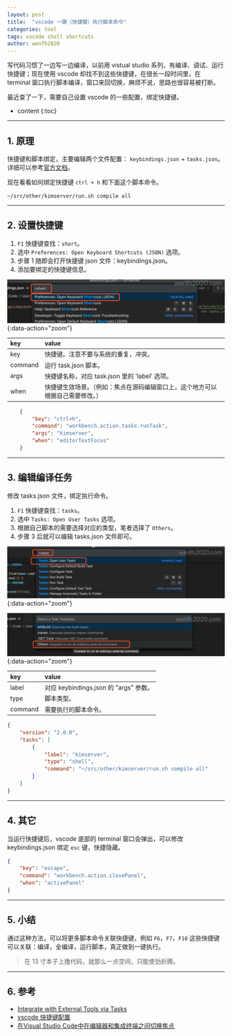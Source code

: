 ```yaml
---
layout: post
title:  "vscode 一键（快捷键）执行脚本命令"
categories: tool
tags: vscode shell shortcuts
author: wenfh2020
---
```


写代码习惯了一边写一边编译，以前用 vistual studio 系列，有编译、调试、运行快捷键；现在使用 vscode 却找不到这些快捷键，在很长一段时间里，在 terminal 窗口执行脚本编译，窗口来回切换，麻烦不说，思路也很容易被打断。

最近查了一下，需要自己设置 vscode 的一些配置，绑定快捷键。




* content
{:toc}

---

## 1. 原理

快捷键和脚本绑定，主要编辑两个文件配置： `keybindings.json` + `tasks.json`。详细可以参考[官方文档](https://code.visualstudio.com/docs/editor/tasks#_binding-keyboard-shortcuts-to-tasks)。

现在看看如何绑定快捷键 `ctrl + h` 和下面这个脚本命令。

```shell
~/src/other/kimserver/run.sh compile all
```

---

## 2. 设置快捷键

1. `F1` 快捷键查找：`short`。
2. 选中 `Preferences: Open Keyboard Shortcuts (JSON)` 选项。
3. 步骤 1 随即会打开快捷键 json 文件：keybindings.json。
4. 添加要绑定的快捷键信息。

![快捷键设置](/images/2020-10-24-17-25-43.png){:data-action="zoom"}

| key     | value                                                                          |
| :------ | :----------------------------------------------------------------------------- |
| key     | 快捷键。注意不要与系统的重复，冲突。                                           |
| command | 运行 task.json 脚本。                                                          |
| args    | 快捷键名称，对应 task.json 里的 'label' 选项。                                 |
| when    | 快捷键生效场景。（例如：焦点在源码编辑窗口上，这个地方可以根据自己需要修改。） |

```json
    {
        "key": "ctrl+h",
        "command": "workbench.action.tasks.runTask",
        "args": "kimserver",
        "when": "editorTextFocus"
    }
```

---

## 3. 编辑编译任务

修改 tasks.json 文件，绑定执行命令。

1. `F1` 快捷键查找：`tasks`。
2. 选中 `Tasks: Open User Tasks` 选项。
3. 根据自己脚本的需要选择对应的类型，笔者选择了 `Others`。
4. 步骤 3 后就可以编辑 tasks.json 文件即可。

![编辑 tasks.json](/images/2020-10-24-17-55-14.png){:data-action="zoom"}

![编辑 tasks.json](/images/2020-10-24-17-57-16.png){:data-action="zoom"}

| key     | value                                  |
| :------ | :------------------------------------- |
| label   | 对应 keybindings.json 的 "args" 参数。 |
| type    | 脚本类型。                             |
| command | 需要执行的脚本命令。                   |

```json
{
    "version": "2.0.0",
    "tasks": [
        {
            "label": "kimserver",
            "type": "shell",
            "command": "~/src/other/kimserver/run.sh compile all"
        }
    ]
}
```

---

## 4. 其它

当运行快捷键后，vscode 底部的 terminal 窗口会弹出，可以修改 keybindings.json 绑定 `esc` 键，快捷隐藏。

``` json
{
    "key": "escape",
    "command": "workbench.action.closePanel",
    "when": "activePanel"
}
```

---

## 5. 小结

通过这种方法，可以将更多脚本命令关联快捷键，例如 `F6`，`F7`，`F10` 这些快捷键可以关联：编译，全编译，运行脚本，真正做到一键执行。

> 在 13 寸本子上撸代码，就那么一点空间，只能使劲折腾。

---

## 6. 参考

* [Integrate with External Tools via Tasks](https://code.visualstudio.com/docs/editor/tasks#_binding-keyboard-shortcuts-to-tasks)
* [vscode 快捷键配置](https://www.cnblogs.com/JohnRain/p/10361940.html)
* [在Visual Studio Code中在编辑器和集成终端之间切换焦点](https://blog.csdn.net/CHCH998/article/details/106451078)
